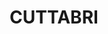 ---
lastmod: '2025-04-06T06:05:20+00:00'
latitude: -30.427329
layout: suburb
longitude: 149.001543
postcode: '2388'
state: NSW
title: CUTTABRI
url: /nsw/cuttabri/
---